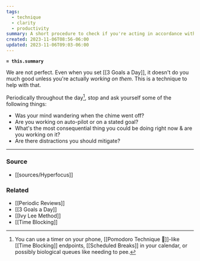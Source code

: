 ```yaml
---
tags:
  - technique
  - clarity
  - productivity
summary: A short procedure to check if you're acting in accordance with your intentions.
created: 2023-11-06T08:56-06:00
updated: 2023-11-06T09:03-06:00
---
```

**`= this.summary`**

We are not perfect. Even when you set [[3 Goals a Day]], it doesn't do you much good unless you're actually *working on them*. This is a technique to help with that.

Periodically throughout the day[^1], stop and ask yourself some of the following things:

- Was your mind wandering when the chime went off?
- Are you working on auto-pilot or on a stated goal?
- What's the most consequential thing you could be doing right now & are you working on it?
- Are there distractions you should mitigate?

[^1]: You can use a timer on your phone, [[Pomodoro Technique 🍅]]-like [[Time Blocking]] endpoints, [[Scheduled Breaks]] in your calendar, or possibly biological queues like needing to pee. 

---
### Source
- [[sources/Hyperfocus]]

### Related
- [[Periodic Reviews]]
- [[3 Goals a Day]]
- [[Ivy Lee Method]]
- [[Time Blocking]]